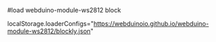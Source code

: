 #load webduino-module-ws2812 block

localStorage.loaderConfigs="https://webduinoio.github.io/webduino-module-ws2812/blockly.json"
